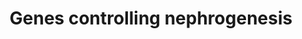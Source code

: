---
annotations:
- id: PW:0000003
  parent: signaling pathway
  type: Pathway Ontology
  value: signaling pathway
- id: DOID:0080205
  type: Disease Ontology
  value: CAKUT
authors:
- Iulia.ioncu
- Fehrhart
- Finterly
communities:
- RareDiseases
description: Kidneys develop from intermediate mesoderm under the timed or sequential
  control of a growing number of genes. These genes have been identified at various
  stages of glomerulotubular development in the mammalian kidney. The genes listed
  have been tested in various genetically modified mice, and their location corresponds
  to the classical stages of kidney development postulated by Saxen in 1987.
last-edited: 2021-06-17
ndex: 29dbb4a0-8b6e-11eb-9e72-0ac135e8bacf
organisms:
- Homo sapiens
redirect_from:
- /index.php/Pathway:WP4823
- /instance/WP4823
revision: null
schema-jsonld:
- '@context': https://schema.org/
  '@id': https://wikipathways.github.io/pathways/WP4823.html
  '@type': Dataset
  creator:
    '@type': Organization
    name: WikiPathways
  description: Kidneys develop from intermediate mesoderm under the timed or sequential
    control of a growing number of genes. These genes have been identified at various
    stages of glomerulotubular development in the mammalian kidney. The genes listed
    have been tested in various genetically modified mice, and their location corresponds
    to the classical stages of kidney development postulated by Saxen in 1987.
  keywords:
  - CD2AP
  - CD36
  - CTNNB1
  - CXCL12
  - CXCR4
  - EMX2
  - ETV4
  - EYA1
  - FGF8
  - FGFR2
  - FOXC1
  - FOXC2
  - FOXD1
  - GDNF
  - GLI3
  - HNF1B
  - HOXA11
  - HOXD11
  - ILK
  - ITGA3
  - ITGA8
  - ITGB1
  - KDR
  - KIRREL1
  - LAMB2
  - LHX1
  - LMX1B
  - NCK1
  - NCK2
  - NOTCH2
  - NPHS1
  - NPHS2
  - PAX2
  - PDGFB
  - PDGFRB
  - RET
  - ROBO2
  - SHH
  - SIX1
  - SLIT2
  - TCF21
  - VEGFA
  - WNT4
  - WT1
  license: CC0
  name: Genes controlling nephrogenesis
seo: CreativeWork
title: Genes controlling nephrogenesis
wpid: WP4823
---